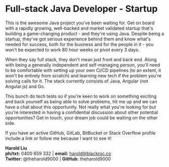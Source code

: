 # Full-stack Java Developer - Startup

This is the awesome Java project you've been waiting for. Get on board with a rapidly growing, well-backed and market validated startup that's building a game-changing product - and they're using Java. Despite being a startup, they've got serious experience behind them and know what's needed for success, both for the business and for the people in it - you won't be expected to work 80 hour weeks or pivot every 3 days.

When they say full stack, they don't mean just front and back end. Along with being a generally independent and self-managing person, you'll need to be comfortable with setting up your own CI/CD pipelines (to an extent, it won't be entirely from scratch) and learning new tech if the problem you're solving calls for it. The stack currently consists of Java, Angular (not Angular.js) and Go.

This bunch do tech tests so if you're keen to work on something exciting and back yourself as being able to solve problems, hit me up and we can have a chat about this opportunity. Not really what you're looking for but you're interested in having a confidential discussion about other potential opportunities? Get in touch, your dream job could be waiting on the other side.

If you have an active GitHub, GitLab, BitBucket or Stack Overflow profile include a link or follow me because I want to see it!

**Harold Liu**</br>
**ph/txt:** 0400 659 332 | **email:** harold@blackroc.co</br>
**Twitter:** @theharold9000 | **GitHub:** theharold9000
